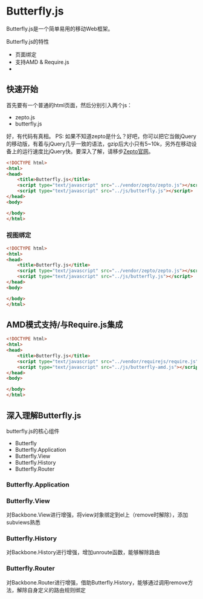 # Butterfly.js

Butterfly.js是一个简单易用的移动Web框架。

Butterfly.js的特性
* 页面绑定
* 支持AMD & Require.js
*

## 快速开始

首先要有一个普通的html页面，然后分别引入两个js：
* zepto.js
* butterfly.js

好，有代码有真相。
PS: 如果不知道zepto是什么？好吧，你可以把它当做jQuery的移动版，有着与jQuery几乎一致的语法，gzip后大小只有5~10k，另外在移动设备上的运行速度比jQuery快。要深入了解，请移步[Zepto官网](http://zeptojs.com)。

```html
<!DOCTYPE html>
<html>
<head>
	<title>Butterfly.js</title>
	<script type="text/javascript" src="../vendor/zepto/zepto.js"></script>
	<script type="text/javascript" src="../js/butterfly.js"></script>
</head>
<body>

</body>
</html>
```

### 视图绑定

```html
<!DOCTYPE html>
<html>
<head>
	<title>Butterfly.js</title>
	<script type="text/javascript" src="../vendor/zepto/zepto.js"></script>
	<script type="text/javascript" src="../js/butterfly.js"></script>
</head>
<body>

</body>
</html>
```

## AMD模式支持/与Require.js集成

```html
<!DOCTYPE html>
<html>
<head>
	<title>Butterfly.js</title>
	<script type="text/javascript" src="../vendor/requirejs/require.js"></script>
	<script type="text/javascript" src="../js/butterfly-amd.js"></script>
</head>
<body>

</body>
</html>
```

## 深入理解Butterfly.js

butterfly.js的核心组件
* Butterfly
* Butterfly.Application
* Butterfly.View
* Butterfly.History
* Butterfly.Router

### Butterfly.Application

### Butterfly.View
对Backbone.View进行增强，将view对象绑定到el上（remove时解除），添加subviews熟悉

### Butterfly.History
对Backbone.History进行增强，增加unroute函数，能够解除路由

### Butterfly.Router
对Backbone.Router进行增强，借助Butterfly.History，能够通过调用remove方法，解除自身定义的路由规则绑定
